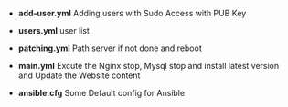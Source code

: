 - **add-user.yml**    Adding users with Sudo Access with PUB Key

- **users.yml**       user list

- **patching.yml**    Path server if not done and reboot

- **main.yml**        Excute the Nginx stop,  Mysql stop  and install latest version and Update the Website content

- **ansible.cfg**    Some  Default config for Ansible
